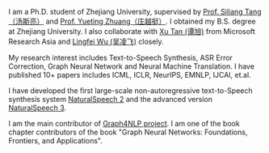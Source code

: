 I am a Ph.D. student of Zhejiang University, supervised by [Prof. Siliang Tang（汤斯亮）](https://person.zju.edu.cn/siliang/684099.html) and [Prof. Yueting Zhuang（庄越挺）](https://person.zju.edu.cn/yzhuang). I obtained my B.S. degree at Zhejiang University. I also collaborate with [Xu Tan (谭旭)](https://www.microsoft.com/en-us/research/people/xuta/) from Microsoft Research Asia and [Lingfei Wu (吴凌飞)](https://sites.google.com/a/email.wm.edu/teddy-lfwu/) closely.

My research interest includes Text-to-Speech Synthesis, ASR Error Correction, Graph Neural Network and Neural Machine Translation. I have published 10+ papers includes ICML, ICLR, NeurIPS, EMNLP, IJCAI, et.al.

I have developed the first large-scale non-autoregressive text-to-Speech synthesis system [NaturalSpeech 2](https://speechresearch.github.io/naturalspeech2/) and the advanced version [NaturalSpeech 3](https://speechresearch.github.io/naturalspeech3/).

I am the main contributor of [Graph4NLP project](https://github.com/graph4ai/graph4nlp). I am one of the book chapter contributors of the book "Graph Neural Networks: Foundations, Frontiers, and Applications". 

<!-- I am expected to graduate in June 2024 and seeking job opportunities. Please feel free to [contact me](mailto:shenkai200861@gmail.com) if you are interested! -->


